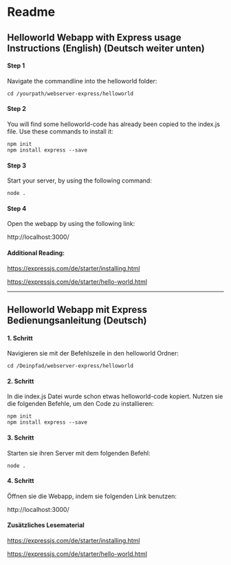 # Readme

## Helloworld Webapp with Express usage Instructions (English) (Deutsch weiter unten)

#### Step 1

Navigate the commandline into the helloworld folder:

    cd /yourpath/webserver-express/helloworld

#### Step 2

You will find some helloworld-code has already been copied to the index.js file. Use these commands to install it:

    npm init  
    npm install express --save

#### Step 3

Start your server, by using the following command:

    node .

#### Step 4

Open the webapp by using the following link:

http://localhost:3000/

#### Additional Reading:

https://expressjs.com/de/starter/installing.html

https://expressjs.com/de/starter/hello-world.html

---


## Helloworld Webapp mit Express Bedienungsanleitung (Deutsch)

#### 1. Schritt

Navigieren sie mit der Befehlszeile in den helloworld Ordner:

    cd /Deinpfad/webserver-express/helloworld

#### 2. Schritt

In die index.js Datei wurde schon etwas helloworld-code kopiert. Nutzen sie die folgenden Befehle, um den Code zu installieren:

    npm init  
    npm install express --save


#### 3. Schritt

Starten sie ihren Server mit dem folgenden Befehl:

    node .


#### 4. Schritt

Öffnen sie die Webapp, indem sie folgenden Link benutzen:

http://localhost:3000/

#### Zusätzliches Lesematerial

https://expressjs.com/de/starter/installing.html


https://expressjs.com/de/starter/hello-world.html
